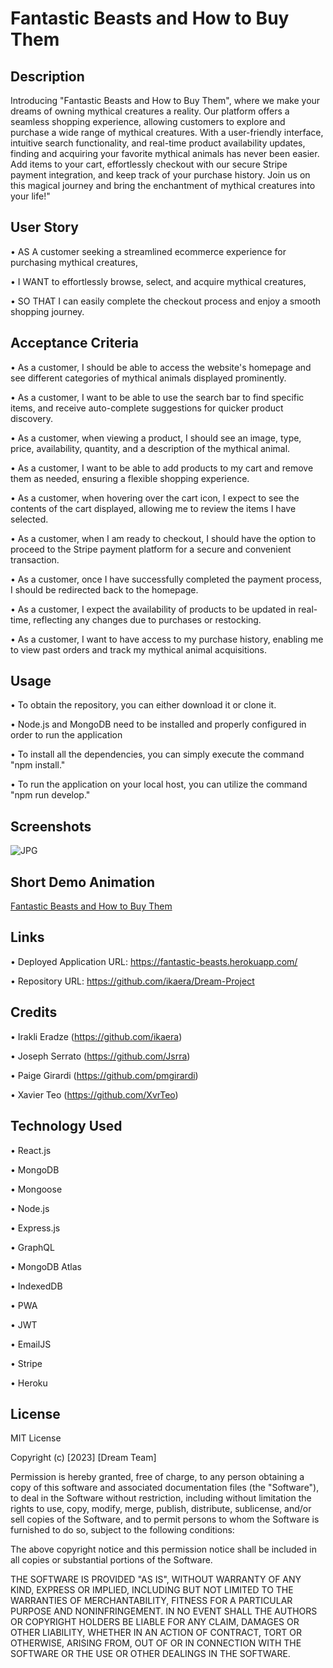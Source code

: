 # Fantastic Beasts and How to Buy Them

## Description

Introducing "Fantastic Beasts and How to Buy Them", where we make your dreams of owning mythical creatures a reality. Our platform offers a seamless shopping experience, allowing customers to explore and purchase a wide range of mythical creatures. With a user-friendly interface, intuitive search functionality, and real-time product availability updates, finding and acquiring your favorite mythical animals has never been easier. Add items to your cart, effortlessly checkout with our secure Stripe payment integration, and keep track of your purchase history. Join us on this magical journey and bring the enchantment of mythical creatures into your life!"

## User Story

• AS A customer seeking a streamlined ecommerce experience for purchasing mythical creatures,

• I WANT to effortlessly browse, select, and acquire mythical creatures,

• SO THAT I can easily complete the checkout process and enjoy a smooth shopping journey.

## Acceptance Criteria

• As a customer, I should be able to access the website's homepage and see different categories of mythical animals displayed prominently.

• As a customer, I want to be able to use the search bar to find specific items, and receive auto-complete suggestions for quicker product discovery.

• As a customer, when viewing a product, I should see an image, type, price, availability, quantity, and a description of the mythical animal.

• As a customer, I want to be able to add products to my cart and remove them as needed, ensuring a flexible shopping experience.

• As a customer, when hovering over the cart icon, I expect to see the contents of the cart displayed, allowing me to review the items I have selected.

• As a customer, when I am ready to checkout, I should have the option to proceed to the Stripe payment platform for a secure and convenient transaction.

• As a customer, once I have successfully completed the payment process, I should be redirected back to the homepage.

• As a customer, I expect the availability of products to be updated in real-time, reflecting any changes due to purchases or restocking.

• As a customer, I want to have access to my purchase history, enabling me to view past orders and track my mythical animal acquisitions.

## Usage

• To obtain the repository, you can either download it or clone it.

• Node.js and MongoDB need to be installed and properly configured in order to run the application

• To install all the dependencies, you can simply execute the command "npm install."

• To run the application on your local host, you can utilize the command "npm run develop."

## Screenshots

![JPG]()

## Short Demo Animation

[Fantastic Beasts and How to Buy Them]()

## Links

• Deployed Application URL: https://fantastic-beasts.herokuapp.com/

• Repository URL: https://github.com/ikaera/Dream-Project

## Credits

• Irakli Eradze (https://github.com/ikaera)

• Joseph Serrato (https://github.com/Jsrra)

• Paige Girardi (https://github.com/pmgirardi)

• Xavier Teo (https://github.com/XvrTeo)

## Technology Used

• React.js

• MongoDB

• Mongoose

• Node.js

• Express.js

• GraphQL

• MongoDB Atlas

• IndexedDB

• PWA

• JWT

• EmailJS

• Stripe

• Heroku

## License

MIT License

Copyright (c) [2023] [Dream Team]

Permission is hereby granted, free of charge, to any person obtaining a copy
of this software and associated documentation files (the "Software"), to deal
in the Software without restriction, including without limitation the rights
to use, copy, modify, merge, publish, distribute, sublicense, and/or sell
copies of the Software, and to permit persons to whom the Software is
furnished to do so, subject to the following conditions:

The above copyright notice and this permission notice shall be included in all
copies or substantial portions of the Software.

THE SOFTWARE IS PROVIDED "AS IS", WITHOUT WARRANTY OF ANY KIND, EXPRESS OR
IMPLIED, INCLUDING BUT NOT LIMITED TO THE WARRANTIES OF MERCHANTABILITY,
FITNESS FOR A PARTICULAR PURPOSE AND NONINFRINGEMENT. IN NO EVENT SHALL THE
AUTHORS OR COPYRIGHT HOLDERS BE LIABLE FOR ANY CLAIM, DAMAGES OR OTHER
LIABILITY, WHETHER IN AN ACTION OF CONTRACT, TORT OR OTHERWISE, ARISING FROM,
OUT OF OR IN CONNECTION WITH THE SOFTWARE OR THE USE OR OTHER DEALINGS IN THE
SOFTWARE.
